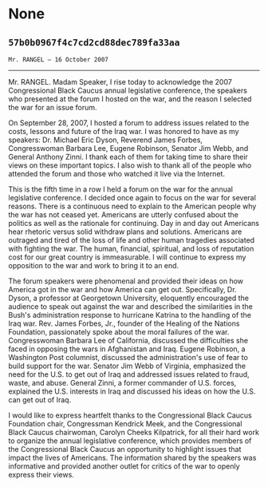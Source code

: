 # None
## `57b0b0967f4c7cd2cd88dec789fa33aa`
`Mr. RANGEL — 16 October 2007`

---


Mr. RANGEL. Madam Speaker, I rise today to acknowledge the 2007 
Congressional Black Caucus annual legislative conference, the speakers 
who presented at the forum I hosted on the war, and the reason I 
selected the war for an issue forum.

On September 28, 2007, I hosted a forum to address issues related to 
the costs, lessons and future of the Iraq war. I was honored to have as 
my speakers: Dr. Michael Eric Dyson, Reverend James Forbes, 
Congresswoman Barbara Lee, Eugene Robinson, Senator Jim Webb, and 
General Anthony Zinni. I thank each of them for taking time to share 
their views on these important topics. I also wish to thank all of the 
people who attended the forum and those who watched it live via the 
Internet.

This is the fifth time in a row I held a forum on the war for the 
annual legislative conference. I decided once again to focus on the war 
for several reasons. There is a continuous need to explain to the 
American people why the war has not ceased yet. Americans are utterly 
confused about the politics as well as the rationale for continuing. 
Day in and day out Americans hear rhetoric versus solid withdraw plans 
and solutions. Americans are outraged and tired of the loss of life and 
other human tragedies associated with fighting the war. The human, 
financial, spiritual, and loss of reputation cost for our great country 
is immeasurable. I will continue to express my opposition to the war 
and work to bring it to an end.

The forum speakers were phenomenal and provided their ideas on how 
America got in the war and how America can get out. Specifically, Dr. 
Dyson, a professor at Georgetown University, eloquently encouraged the 
audience to speak out against the war and described the similarities in 
the Bush's administration response to hurricane Katrina to the handling 
of the Iraq war. Rev. James Forbes, Jr., founder of the Healing of the 
Nations Foundation, passionately spoke about the moral failures of the 
war. Congresswoman Barbara Lee of California, discussed the 
difficulties she faced in opposing the wars in Afghanistan and Iraq. 
Eugene Robinson, a Washington Post columnist, discussed the 
administration's use of fear to build support for the war. Senator Jim 
Webb of Virginia, emphasized the need for the U.S. to get out of Iraq 
and addressed issues related to fraud, waste, and abuse. General Zinni, 
a former commander of U.S. forces, explained the U.S. interests in Iraq 
and discussed his ideas on how the U.S. can get out of Iraq.

I would like to express heartfelt thanks to the Congressional Black 
Caucus Foundation chair, Congressman Kendrick Meek, and the 
Congressional Black Caucus chairwoman, Carolyn Cheeks Kilpatrick, for 
all their hard work to organize the annual legislative conference, 
which provides members of the Congressional Black Caucus an opportunity 
to highlight issues that impact the lives of Americans. The information 
shared by the speakers was informative and provided another outlet for 
critics of the war to openly express their views.
